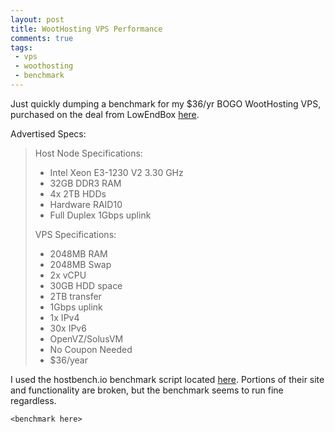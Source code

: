 ```yaml
---
layout: post
title: WootHosting VPS Performance
comments: true
tags:
 - vps
 - woothosting
 - benchmark
---
```


Just quickly dumping a benchmark for my $36/yr BOGO WootHosting VPS, purchased on the deal from LowEndBox [here](https://lowendbox.com/blog/woothosting-bogo-2gb-openvz-vps-for-36yr-and-more/).

Advertised Specs:
> Host Node Specifications:
> - Intel Xeon E3-1230 V2 3.30 GHz
> - 32GB DDR3 RAM
> - 4x 2TB HDDs
> - Hardware RAID10
> - Full Duplex 1Gbps uplink
> 
> VPS Specifications:
> - 2048MB RAM
> - 2048MB Swap
> - 2x vCPU
> - 30GB HDD space
> - 2TB transfer
> - 1Gbps uplink
> - 1x IPv4
> - 30x IPv6
> - OpenVZ/SolusVM
> - No Coupon Needed
> - $36/year

I used the hostbench.io benchmark script located [here](https://github.com/Lomand/hostbench.sh). Portions of their site and functionality are broken, but the benchmark seems to run fine regardless.

```
<benchmark here>
```

